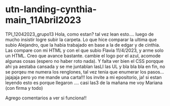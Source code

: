 # utn-landing-cynthia-main_11Abril2023
TPI_12042023_grupo13
Hola, como estan? tal vez lean esto....   luego de mucho insistir logre subir la carpeta. Lo que hice comparar la ultima que subio Alejandro, que la habia trabajado en base a la de edgar y de cinthia. Las compare con mi HTML y con el que subio Flavia 11/4/2023, y arme solo un HTML. 
Creo que avance bastante. cambie el logo por el azul, acomode algunas cosas (espero no haber roto nada). Y falta ver bien el CSS porqque ahi ya aestaba cansada y se me juntablan lasLI las UL y bla bla bla
en fin, no se porqeu me numera los renglones, tal vez tenia que enumerar los pasos... jajajaja pero yo me mande una carta!!!
los invite a mi epositorio, ja! si estan leyendo esto es porque llegaron ....
casi las3 de la mañana me voy
Mariana (con firma y todo)

Agrego comentarios a ver si funciona!!